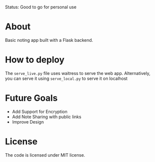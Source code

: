 Status: Good to go for personal use

# About

Basic noting app built with a Flask backend.

# How to deploy

The `serve_live.py` file uses waitress to serve the web app. Alternatively, you can serve it using `serve_local.py` to serve it on localhost

# Future Goals

- Add Support for Encryption
- Add Note Sharing with public links
- Improve Design

# License

The code is licensed under MIT license.